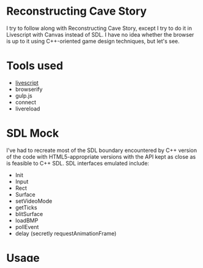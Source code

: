 
# Reconstructing Cave Story

I try to follow along with Reconstructing Cave Story, except I try to do it in
Livescript with Canvas instead of SDL. I have no idea whether the browser is up
to it using C++-oriented game design techniques, but let's see.

# Tools used

- [livescript](http://livescript.net)
- browserify
- gulp.js
- connect
- livereload

# SDL Mock

I've had to recreate most of the SDL boundary encountered by C++ version of the
code with HTML5-appropriate versions with the API kept as close as is feasible
to C++ SDL. SDL interfaces emulated include:

- Init
- Input
- Rect
- Surface
- setVideoMode
- getTicks
- blitSurface
- loadBMP
- pollEvent
- delay (secretly requestAnimationFrame)

# Usage

To run it, go to project directory and run `gulp`. This will start a server on
`localhost:8080` (unless you change stuff). Visit this in your browser to play
the game. Changes to the source files will be reflected immediately in the
browser.

# Departure of style

There are a few scenarios where I've chosen a slightly different implementation
style to take advantage of some JS features. For example, where the C++ version
would have `getX()` or `getY()` containing a switch, I usually opt for dynamic
getter generation in the contructor, like this:

    Object.define-properties this, do
      x: get:
        switch ...
        ...

      y: get:
        switch ...
        ...

In C++ the compiler optimises having to resolve those switches every frame, but
in JS, this way we simplify the getters and provide JIT hints for efficiency.

